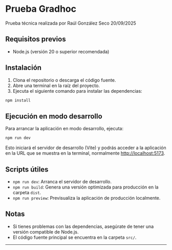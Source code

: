 # Prueba Gradhoc

Prueba técnica realizada por Raúl González Seco
20/09/2025

## Requisitos previos

- Node.js (versión 20 o superior recomendada)

## Instalación

1. Clona el repositorio o descarga el código fuente.
2. Abre una terminal en la raíz del proyecto.
3. Ejecuta el siguiente comando para instalar las dependencias:

```sh
npm install
```

## Ejecución en modo desarrollo

Para arrancar la aplicación en modo desarrollo, ejecuta:

```sh
npm run dev
```

Esto iniciará el servidor de desarrollo (Vite) y podrás acceder a la aplicación en la URL que se muestra en la terminal, normalmente [http://localhost:5173](http://localhost:5173).

## Scripts útiles

- `npm run dev`: Arranca el servidor de desarrollo.
- `npm run build`: Genera una versión optimizada para producción en la carpeta `dist`.
- `npm run preview`: Previsualiza la aplicación de producción localmente.

## Notas

- Si tienes problemas con las dependencias, asegúrate de tener una versión compatible de Node.js.
- El código fuente principal se encuentra en la carpeta `src/`.

---
